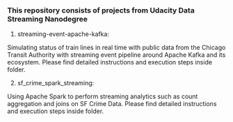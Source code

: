 ### This repository consists of projects from Udacity Data Streaming Nanodegree

1. streaming-event-apache-kafka:

  Simulating status of train lines in real time with public data from the Chicago Transit Authority with streaming event pipeline around Apache Kafka and its ecosystem. Please find detailed instructions and execution steps inside folder.

2. sf_crime_spark_streaming:

  Using Apache Spark to perform streaming analytics such as count aggregation and joins on SF Crime Data. Please find detailed instructions and execution steps inside folder.
